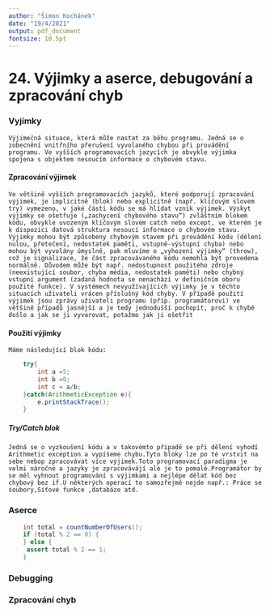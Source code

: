 ```yaml
---
author: "Šimon Kochánek"
date: "19/4/2021"
output: pdf_document
fontsize: 10.5pt
---
```


<style type="text/css">
  body{
    font-size: 10.5pt;
  }
</style>

# 24. Výjimky a aserce, debugování a zpracování chyb


### Vyjímky

    Výjimečná situace, která může nastat za běhu programu. Jedná se o zobecnění vnitřního přerušení vyvolaného chybou při provádění programu. Ve vyšších programovacích jazycích je obvykle výjimka spojena s objektem nesoucím informace o chybovém stavu.

#### Zpracování výjimek

    Ve většině vyšších programovacích jazyků, které podporují zpracování výjimek, je implicitně (blok) nebo explicitně (např. klíčovým slovem try) vymezeno, v jaké části kódu se má hlídat vznik výjimek. Výskyt výjimky se ošetřuje („zachycení chybového stavu“) zvláštním blokem kódu, obvykle uvozeným klíčovým slovem catch nebo except, ve kterém je k dispozici datová struktura nesoucí informace o chybovém stavu. Výjimky mohou být způsobeny chybovým stavem při provádění kódu (dělení nulou, přetečení, nedostatek paměti, vstupně-výstupní chyba) nebo mohou být vyvolány úmyslně, pak mluvíme o „vyhození výjimky“ (throw), což je signalizace, že část zpracovávaného kódu nemohla být provedena normálně. Důvodem může být např. nedostupnost použitého zdroje (neexistující soubor, chyba média, nedostatek paměti) nebo chybný vstupní argument (zadaná hodnota se nenachází v definičním oboru použité funkce). V systémech nevyužívajících výjimky je v těchto situacích uživateli vrácen příslušný kód chyby. V případě použití výjimek jsou zprávy uživateli programu (příp. programátorovi) ve většině případů jasnější a je tedy jednodušší pochopit, proč k chybě došlo a jak se ji vyvarovat, potažmo jak ji ošetřit

#### Použití výjimky

    Máme následující blok kódu:

```java
    try{
        int a =5;
        int b =0;
        int c = a/b;
    }catch(ArithmeticException e){
        e.printStackTrace();
    }

```

##### Try/Catch blok

    Jedná se o vyzkoušení kódu a v takovémto případě se při dělení vyhodí Arithmetic exception a vypíšeme chybu.Tyto bloky lze po té vrstvit na sebe nebop zpracovávat více výjimek.Toto programovací paradigma je velmi náročné a jazyky je zpracovávájí ale je to pomalé.Programátor by se měl vyhnout programování s výjimkami a nejlépe dělat kód bez chybový bez if.U některých operací to samozřejmě nejde např.: Práce se soubory,Síťové funkce ,databáze atd.


### Aserce

```java
    int total = countNumberOfUsers();
    if (total % 2 == 0) {
    } else {
     assert total % 2 == 1;
    }
```

### Debugging

### Zpracování chyb

